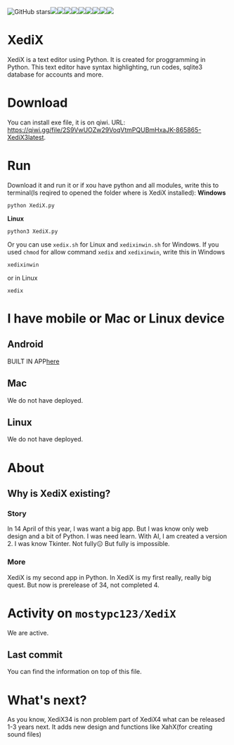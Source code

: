 ![GitHub stars](https://img.shields.io/github/stars/mostypc123/XediX?style=flat-square&color=orange)![](https://img.shields.io/mostypc123/XediX/release/mostypc123/XediX.svg)![](https://img.shields.io/github/downloads/mostypc123/XediX/total.svg)![](https://img.shields.io/github/last-commit/mostypc123/XediX.svg)![](https://img.shields.io/github/issues/mostypc123/XediX.svg)![](https://img.shields.io/github/issues-pr/mostypc123/XediX.svg)![](https://img.shields.io/github/contributors/mostypc123/XediX.svg)![](https://img.shields.io/github/languages/top/mostypc123/XediX.svg)![](https://img.shields.io/endpoint?url=https://raw.githubusercontent.com/mostypc123/XediX/main/uptime.json)![](https://img.shields.io/endpoint?url=https://raw.githubusercontent.com/mostypc123/XediX/main/tests.json)

# XediX
XediX is a text editor using Python. It is created for proggramming in Python. This text editor have syntax highlighting, run codes, sqlite3 database for accounts and more.
# Download
You can install  exe file, it is on qiwi. URL: https://qiwi.gg/file/2S9VwUOZw29VoqVtmPQUBmHxaJK-865865-XediX3latest. 
# Run
Download it and run it or if xou have python and all modules, write this to terminal(Is reqired to opened the folder where is XediX installed):
**Windows**
```shell
python XediX.py
```
**Linux**
```shell
python3 XediX.py
```
Or you can use ```xedix.sh``` for Linux and ```xedixinwin.sh``` for Windows. If you used ```chmod``` for allow command ```xedix``` and ```xedixinwin```, write this in Windows
```shell
xedixinwin
```
or in Linux
```shell
xedix
```
# I have mobile or Mac or Linux device
## Android
BUILT IN APP[here](https://github.com/mostypc123/XediX-Mobile-Android)
## Mac
We do not have deployed.
## Linux
We do not have deployed.
# About
## Why is XediX existing?
### Story
In 14 April of this year, I was want a big app.
But I was know only web design and a bit
of Python. I was need learn. With AI, I am created a version 2. I was know Tkinter.
Not fully😑
But fully is impossible.

### More
XediX is my second app in Python. In XediX is my first
really,
really big quest.
But now is prerelease of 34, not completed 4.

# Activity on ```mostypc123/XediX```
We are active.
## Last commit
You can find the information on top of this file.
# What's next?
As you know, XediX34 is non problem part of XediX4
what can be released 1-3 years next.
It adds new design and functions like XahX(for creating
sound files)
